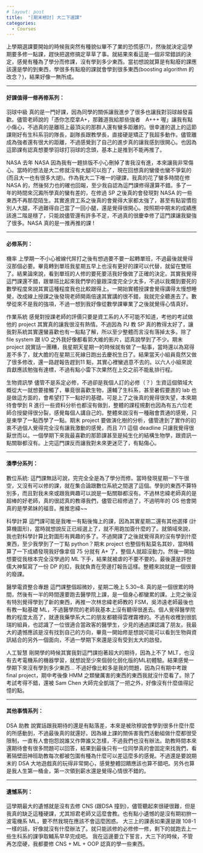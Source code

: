```yaml
---
# layout: post
title:  "[期末檢討] 大二下選課"
categories: 
  - Courses
---
```


上學期選課要開始的時候我突然有種貌似畢不了業的恐慌感(?)，然後就決定這學期要多修一點課，趕快把選修搞定草草了事。就結果來看這是一個非常錯誤的決定，感覺有種為了學分而修課，沒有學到多少東西。當初想說就算是有點廢的課應該還是學的到東西，學很多有點廢的課就會學到很多東西(boosting algorithm 的改念？)，結果好像一無所成。

--- 
#### 好課值得一修再修系列：

羽球中級
真的是一門好課，因為同學的關係讓我進步了很多也讓我對羽球越發喜歡。儘管老師說的「憑你怎麼拿A+，那難道我給那些強者　A+++ 喔」讓我有點小傷心，不過真的是離班上最頂尖的那群人還有蠻多距離的。很幸運的選上的這節課剛好有生科系羽的隊長，副隊長跟教學長，直接硬是矯正了我超多動作。儘管離成為強者還有很大的距離，不過感覺到了自己的進步真的讓我感到很開心。也因為這節課有認真想要學羽球打羽球的念頭，基本上是推到不能再推了。

NASA
去年 NASA 因為我有一題排版不小心刪掉了害我沒有進，本來讓我非常傷心。當時的想法是大二修就沒有大腿可以抱了，現在回想真的蠻傻也蠻不爭氣的 (而且大一也有很多大煺)。作為我大二下唯一的硬課，我真的花了蠻多時間在修 NASA 的，然後努力也的確也回報，至少我自認為這門課修得還算不錯。多了一年的時間來沉澱所學真的蠻有差的，在修過 SP 之後真的會發現對 NASA 的一些東西不再那麼陌生。其實進資工系之後真的會覺得大家都太強了，甚至有點習慣抱別人大腿，不過難得自己當了一回小腿，還是覺得很開心。按照期中期末的成績應該進二階是穩了，只能說儘管還有許多不足，不過真的很慶幸修了這門課讓我變強了很多。NASA 真的是一推再推的課 !

---
#### 必修系列：
機率
上學期一不小心被線代屌打之後有想過要不要一起轉單班，不過最後就覺得沒那個必要。畢竟轉到單班我星期五早上也沒有更好的課可以代替，就留在雙班了。結果論來說，看到單班的人修的要死要活我好像做了正確的決定。其實我覺得這門課還不錯，跟單班比起來我們學的量跟深度完全少太多，不過以我爛到要死的數學程度來說其實這種程度我也比較跟得上。一開始實體授課會覺得講得太慢想睡覺，改成線上授課之後發現老師開兩倍速其實講的很不錯，我就完全聽進去了。數學從來不是我的強項，不過一想到我好像從數學課畢業了之後就覺得心情真好。

作業系統
感覺對授課老師的評價只要是資工系的人不可能不知道，考他的考試做他的 project 其實真的讓我很沒有熱情。不過因為 PJ 教 SP 真的教得太好了，讓我對系統其實還蠻喜歡也有一點點了解，所以至少整體而言沒有落掉太多。除了 file system 跟 I/O 之外我好像都看郭大維的影片，認真說學到了不少。期末 project 說實話一團糟，我星期天星期一的時候就有做了一點事，當時還以為寫得差不多了，就大膽的在星期三死線日跑出去慶祝生日了。結果當天小組員竟然又做了很多修改，還一路趕報告趕到11 點，其實心裡蠻過意不去的。以六人小組來說貢獻應該勉強有達標，不過有點小雷下次果然在上交之前不能亂排行程。

生物資訊學
儘管不是系定必修，不過卻是我個人訂的必修（？）生資這個領域大概從大一就想要接觸了，畢竟很喜歡生物，還輔了生科系，甚至暑假要進的 lab 也是做這方面的，會希望打下一點好的基礎。可是上了之後真的覺得很失望，本來期待會學到 R 進行一些資料分析也都沒有做到，整體的課程規劃也因為有五六位老師合授變得很分裂，感覺每個人講自己的。整體來說沒有一種融會貫通的感覺，只是東學了一點西學了一點。期末 project 要做演化樹的分析，儘管達到了實作的初衷不過個人覺得完全沒有讓我激動的感覺，而且 7/1 這個 deadline 只讓我覺得很厭世而以。一個學期下來我最喜歡的那節課甚至是純生化的結構生物學，跟資訊一點關聯都沒有。上完這門課反而讓我對未來更迷茫了，有點傷心。


---

#### 湊學分系列：

數位系統:
這門課無話可說，完完全全是為了學分而修。當時發現星期一下午很空，又沒有可以修的課，就在集合論跟數位系統之間選了這個。學到的東西不算特別多，而且對我未來或跟我興趣可以說是一點關聯都沒有。不過林忠緯老師真的是超棒的好老師，真的很認真的教導我們，儘管已經修過了，不過明年的 OS 他會開真的是學弟妹的福音。推推忠緯~~


科學計算
這門課可能是我唯一有點後悔上的課，因為其實星期二還有其他選擇 (計算機圖形)，當時就想說反正已經選上了，就不用跑加簽什麼的了。就領域來說，我也對科學計算比對圖形有興趣的多了。不過開課了之後就覺得真的沒有學到什麼東西，至少我學到了一丁點 python？期末 project 也整個有點莫名其妙，當時精算了一下成績發現我好像拿個 75 分就有 A+ 了，整個人就超沒動力。然後一開始想要從我根本完全沒學過的 ML 下手，結果就被虐的不要不要的。最後還是許世儒大神幫寫了一份 DP 的扣，我就負責在旁邊打報告這樣。整體來說就是一個很普的廢課。

醫學電資整合專題
這門課整個超微妙，星期二晚上 5.30~8. 真的是一個很累的時間，然後有一半的時間還要跑去醫學院上課，是一個身心都蠻累的課。上完之後沒有特別覺得學到了新的東西，再推一次林忠緯老師教的 FSM，吳沛遠老師最後也有教一點基礎 ML，不過醫學院的老師我基本上沒有聽得很進去。個人覺得醫學院教的程度太高了，就連我藥學系大二的朋友都聽得雲裡霧裡的。不過有收穫到很凱瑞的組員，也認識了一位很適合當政客的醫學生，少見的通過課認識了朋友。我最大的遺憾應該是沒有找到自己的方向，畢竟一開始修是想說可能可以看到生物與資訊結合的另外一個面向，不過一學期下來還是沒有受到太大的啟發。

人工智慧
剛開學的時候其實我對這門課抱著超大的期待，因為上不了 MLT，也沒有去考電機系的機器學習，就想說至少來個弱化弱化版的ML初體驗。結果感覺一學期下來沒有學到多少東西… 不過好像比較多是我的問題，因為只有期中考跟 final project，期中考後像 HMM 之類蠻厲害的東西的東西我就沒什麼看了。除了考試考得不錯，還被 Sam Chen
 大師完全凱瑞了一把之外，好像沒有什麼值得記憶的點。

---

#### 其他事情系列：

DSA 助教
說實話跟我期待的還是有點落差，本來是被欣穆說會學到很多什麼什麼的所感動到，不過最後真的就還好。因為線上課的關係害我們活動組做什麼都很受限制，一直有人會抱怨說誰又作弊誰又怎樣，不過我們也沒有辦法。助教時間本來還期待會有很多問題可以回答，結果到最後只有一位同學真的會固定來找我們，看著隔壁田神班助教每次都被包圍有種為什麼可以差這麼多的感覺。不過還是要說期末的 DSA 大地遊戲真的玩得非常開心，感覺整體回饋應該也算不錯吧。另外也算是我人生第一桶金，第一次領到薪水還是覺得心情很不錯的。

---

#### 遺憾系列：
這學期最大的遺憾就是沒有去修 CNS (跟DSA 撞到)，儘管聽起來很硬很難，但是我真的缺乏這種硬課，尤其旭君老師又這麼會教。也有點小遺憾的是沒有期初拚一波電機系 ML，要不然我現在應該不會這麼困惑。
大三上的課表如果還是跟 108-1 一樣的話，好像就沒有什麼辦法了。就只能該修的必修修一修，剩下的就跑去上一些生科系的課爭取輔系早早完成吧。
我在這邊要立下誓言，大三下的時候，不管再怎麼硬，我都要修 CNS + ML + OOP 認真的學一些東西。